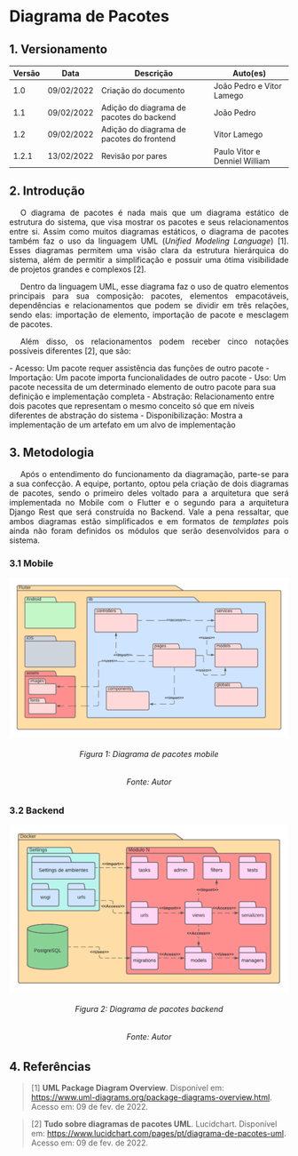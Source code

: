 # Diagrama de Pacotes

## 1. Versionamento

| Versão | Data       | Descrição                                 | Auto(es)                      |
| ------ | ---------- | ----------------------------------------- | ----------------------------- |
| 1.0    | 09/02/2022 | Criação do documento                      | João Pedro e Vitor Lamego     |
| 1.1    | 09/02/2022 | Adição do diagrama de pacotes do backend  | João Pedro                    |
| 1.2    | 09/02/2022 | Adição do diagrama de pacotes do frontend | Vitor Lamego                  |
| 1.2.1  | 13/02/2022 | Revisão por pares                         | Paulo Vitor e Denniel William |

## 2. Introdução

<p align="justify" style="text-indent: 20px">O diagrama de pacotes é nada mais que um diagrama estático de estrutura do sistema, que visa mostrar os pacotes e seus relacionamentos entre si. Assim como muitos diagramas estáticos, o diagrama de pacotes também faz o uso da linguagem UML (<i>Unified Modeling Language</i>) [1]. Esses diagramas permitem uma visão clara da estrutura hierárquica do sistema, além de permitir a simplificação e possuir uma ótima visibilidade de projetos grandes e complexos [2].</p>
<p align="justify" style="text-indent: 20px">Dentro da linguagem UML, esse diagrama faz o uso de quatro elementos principais para sua composição: pacotes, elementos empacotáveis, dependências e relacionamentos que podem se dividir em três relações, sendo elas: importação de elemento, importação de pacote e mesclagem de pacotes.</p>
<p align="justify" style="text-indent: 20px">Além disso, os relacionamentos podem receber cinco notações possíveis diferentes [2], que são:</p>
- Acesso: Um pacote requer assistência das funções de outro pacote
- Importação: Um pacote importa funcionalidades de outro pacote
- Uso: Um pacote necessita de um determinado elemento de outro pacote para sua definição e implementação completa
- Abstração: Relacionamento entre dois pacotes que representam o mesmo conceito só que em níveis diferentes de abstração do sistema
- Disponibilização: Mostra a implementação de um artefato em um alvo de implementação

## 3. Metodologia

<p align="justify" style="text-indent: 20px">Após o entendimento do funcionamento da diagramação, parte-se para a sua confecção. A equipe, portanto, optou pela criação de dois diagramas de pacotes, sendo o primeiro deles voltado para a arquitetura que será implementada no Mobile com o Flutter e o segundo para a arquitetura Django Rest que será construída no Backend. Vale a pena ressaltar, que ambos diagramas estão simplificados e em formatos de <i>templates</i> pois ainda não foram definidos os módulos que serão desenvolvidos para o sistema.</p>

### 3.1 Mobile

<img src="../../../assets/modelagem/estatica/mobile.png" class="zoom"/>
<h6 align = "center">Figura 1: Diagrama de pacotes mobile</h6>
<h6 align = "center">Fonte: Autor</h6>

### 3.2 Backend

<img src="../../../assets/modelagem/estatica/backend.png" class="zoom"/>
<h6 align = "center">Figura 2: Diagrama de pacotes backend</h6>
<h6 align = "center">Fonte: Autor</h6>

## 4. Referências

> [1] **UML Package Diagram Overview**. Disponível em: <a href="https://www.uml-diagrams.org/package-diagrams-overview.html" target="_blanck">https://www.uml-diagrams.org/package-diagrams-overview.html</a>. Acesso em: 09 de fev. de 2022.

> [2] **Tudo sobre diagramas de pacotes UML**. Lucidchart. Disponível em: <a href="https://www.lucidchart.com/pages/pt/diagrama-de-pacotes-uml" target="_blanck">https://www.lucidchart.com/pages/pt/diagrama-de-pacotes-uml</a>. Acesso em: 09 de fev. de 2022.
